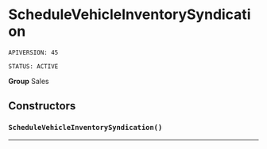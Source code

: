 # ScheduleVehicleInventorySyndication

`APIVERSION: 45`

`STATUS: ACTIVE`



**Group** Sales

## Constructors
### `ScheduleVehicleInventorySyndication()`
---

